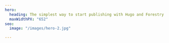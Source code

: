 ```yaml
---
hero:
  heading: The simplest way to start publishing with Hugo and Forestry.
  maxWidthPX: "652"
seo:
  image: "/images/hero-2.jpg"

---
```

